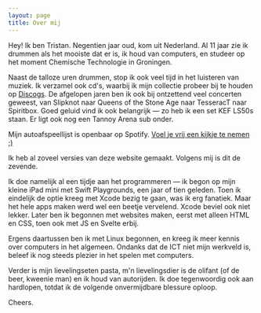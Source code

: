 ```yaml
---
layout: page
title: Over mij
---
```


Hey! Ik ben Tristan. Negentien jaar oud, kom uit Nederland. Al 11 jaar zie ik drummen als het mooiste dat er is, ik houd van computers, en studeer op het moment Chemische Technologie in Groningen.

Naast de talloze uren drummen, stop ik ook veel tijd in het luisteren van muziek. Ik verzamel ook cd's, waarbij ik mijn collectie probeer bij te houden op [Discogs](https://www.discogs.com/user/tristanlukens/collection). De afgelopen jaren ben ik ook bij ontzettend veel concerten geweest, van Slipknot naar Queens of the Stone Age naar TesseracT naar Spiritbox. Goed geluid vind ik ook belangrijk — zo heb ik een set KEF LS50s staan. Er ligt ook nog een Tannoy Arena sub onder.

Mijn autoafspeellijst is openbaar op Spotify. [Voel je vrij een kijkje te nemen ;)](https://open.spotify.com/playlist/2cDHvXSfJ1a9Jtq1Ki9MME?si=c646fd330685496b)

Ik heb al zoveel versies van deze website gemaakt. Volgens mij is dit de zevende.

Ik doe namelijk al een tijdje aan het programmeren — ik begon op mijn kleine iPad mini met Swift Playgrounds, een jaar of tien geleden. Toen ik eindelijk de optie kreeg met Xcode bezig te gaan, was ik erg fanatiek. Maar het hele apps maken werd wel een beetje vervelend. Xcode beviel ook niet lekker. Later ben ik begonnen met websites maken, eerst met alleen HTML en CSS, toen ook met JS en Svelte erbij.

Ergens daartussen ben ik met Linux begonnen, en kreeg ik meer kennis over computers in het algemeen. Ondanks dat de ICT niet mijn werkveld is, beleef ik nog steeds plezier in het spelen met computers.

Verder is mijn lievelingseten pasta, m'n lievelingsdier is de olifant (of de beer, kweenie man) en ik houd van autorijden. Ik doe tegenwoordig ook aan hardlopen, totdat ik de volgende onvermijdbare blessure oploop.

Cheers.
